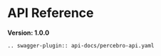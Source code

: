 # API Reference
**Version: 1.0.0**

```{eval-rst}
.. swagger-plugin:: api-docs/percebro-api.yaml
```
